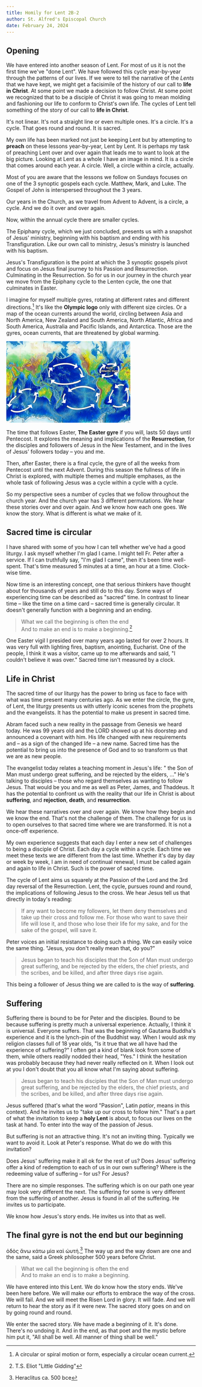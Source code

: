 ```yaml
---
title: Homily for Lent 2B-2
author: St. Alfred's Episcopal Church
date: February 24, 2024
---
```


## Opening

We have entered into another season of Lent. For most of us it is not the first time we've "done Lent". We have followed this cycle year-by-year through the patterns of our lives. If we were to tell the narrative of the *Lents* that we have kept, we might get a facisimile of the history of our call to **life in Christ**. At some point we made a decision to follow Christ. At some point we recognized that to be a disciple of Christ it was going to mean molding and fashioning our life to conform to Christ's own life. The cycles of Lent tell something of the story of our call to **life in Christ**.

It's not linear. It's not a straight line or even multiple ones. It's a circle. It's a cycle. That goes round and round. It is sacred.

My own life has been marked not just be keeping Lent but by attempting to **preach** on these lessons year-by-year, Lent by Lent. It is perhaps my task of preaching Lent over and over again that leads me to want to look at the big picture. Looking at Lent as a whole I have an image in mind. It is a circle that comes around each year. A circle. Well, a circle within a circle, actually.
 
Most of you are aware that the lessons we follow on Sundays focuses on one of the 3 synoptic gospels each cycle. Matthew, Mark, and Luke. The Gospel of John is interspersed throughout the 3 years. 

Our years in the Church, as we travel from Advent to Advent, is a circle, a cycle. And we do it over and over again.

Now, within the annual cycle there are smaller cycles. 

The Epiphany cycle, which we just concluded, presents us with a snapshot of Jesus' ministry, beginning with his baptism and ending with his Transfiguration. Like our own call to ministry, Jesus's ministry is launched with his baptism.

Jesus's Transfiguration is the point at which the 3 synoptic gospels pivot and focus on Jesus final journey to his Passion and Resurrection. Culminating in the Resurrection. So for us in our journey in the church year we move from the Epiphany cycle to the Lenten cycle, the one that culminates in Easter.

I imagine for myself multiple gyres, rotating at different rates and different directions.[^1] It's like the **Olympic logo** only with different size circles. Or a map of the ocean currents around the world, circling between Asia and North America, New Zealand and South America, North Atlantic, Africa and South America, Australia and Pacific Islands, and Antarctica. Those are the gyres, ocean currents, that are threatened by global warming.

![North_Atlantic_Gyre_location.png](../assets/North_Atlantic_Gyre_location_1707753631302_0.png)

The time that follows Easter, **The Easter gyre** if you will, lasts 50 days until Pentecost. It explores the meaning and implications of the **Resurrection**, for the disciples and followers of Jesus in the New Testament, and in the lives of Jesus' followers today – you and me.

Then, after Easter, there is a final cycle, the gyre of all the weeks from Pentecost until the next Advent. During this season the fullness of life in Christ is explored, with multiple themes and multiple emphases, as the whole task of following Jesus was a cycle within a cycle with a cycle. 

So my perspective sees a number of cycles that we follow throughout the church year. And the church year has 3 different permutations. We hear these stories over and over again. And we know how each one goes. We know the story. What is different is what we make of it.

## Sacred time is circular

I have shared with some of you how I can tell whether we've had a good liturgy. I ask myself whether I'm glad I came. I might tell Fr. Peter after a service. If I can truthfully say, "I'm glad I came", then it's been time well-spent. That's time measured 5 minutes at a time, an hour at a time. Clock-wise time. 

Now time is an interesting concept, one that serious thinkers have thought about for thousands of years and still do to this day. Some ways of experiencing time can be described as "sacred" time. In contrast to linear time – like the time on a time card – sacred time is generally circular. It doesn't generally function with a beginning and an ending. 

> What we call the beginning is often the end\
> And to make an end is to make a beginning.[^2]

One Easter vigil I presided over many years ago lasted for over 2 hours. It was very full with lighting fires, baptism, anointing, Eucharist. One of the people, I think it was a visitor, came up to me afterwards and said, "I couldn't believe it was over." Sacred time isn't measured by a clock. 

## Life in Christ

The sacred time of our liturgy has the power to bring us face to face with what was time present many centuries ago. As we enter the circle, the gyre, of Lent, the liturgy presents us with utterly iconic scenes from the prophets and the evangelists. It has the potential to make us present in sacred time.

Abram faced such a new reality in the passage from Genesis we heard today. He was 99 years old and the LORD showed up at his doorstep and announced a covenant with him. His life changed with new requirements and – as a sign of the changed life – a new name. Sacred time has the potential to bring us into the presence of God and to so transform us that we are as new people.

The evangelist today relates a teaching moment in Jesus's life: " the Son of Man must undergo great suffering, and be rejected by the elders, ..."  He's talking to disciples – those who regard themselves as wanting to follow Jesus. That would be you and me as well as Peter, James, and Thaddeus.  It has the potential to confront us with the reality that our life in Christ is about **suffering**, and **rejection**, **death**, and **resurrection**. 

We hear these narratives over and over again. We know how they begin and we know the end. That's not the challenge of them. The challenge for us is to open ourselves to that sacred time where we are transformed. It is not a once-off experience. 

My own experience suggests that each day I enter a new set of challenges to being a disciple of Christ. Each day a cycle within a cycle. Each time we meet these texts we are different from the last time. Whether it's day by day or week by week, I am in need of continual renewal, I must be called again and again to life in Christ. Such is the power of sacred time.

The cycle of Lent aims us squarely at the Passion of the Lord and the 3rd day reversal of the Resurrection. Lent, the cycle, pursues round and round, the implications of following Jesus to the cross. We hear Jesus tell us that directly in today's reading:

> If any want to become my followers, let them deny themselves and take up their cross and follow me. For those who want to save their life will lose it, and those who lose their life for my sake, and for the sake of the gospel, will save it.

Peter voices an initial resistance to doing such a thing. We can easily voice the same thing. "Jesus, you don't really mean that, do you?"

> Jesus began to teach his disciples that the Son of Man must undergo great suffering, and be rejected by the elders, the chief priests, and the scribes, and be killed, and after three days rise again.

This being a follower of Jesus thing we are called to is the way of **suffering**.

## Suffering

Suffering there is bound to be for Peter and the disciples. Bound to be because suffering is pretty much a universal experience. Actually, I think it is universal. Everyone suffers. That was the beginning of Gautama Buddha's experience and it is the lynch-pin of the Buddhist way. When I would ask my religion classes full of 18 year olds, "Is it true that we all have had the experience of suffering?" I often get a kind of blank look from some of them, while others readily nodded their head, "Yes." I think the hesitation was probably because they had never really reflected on it. When I look out at you I don't doubt that you all know what I'm saying about suffering. 

> Jesus began to teach his disciples that the Son of Man must undergo great suffering, and be rejected by the elders, the chief priests, and the scribes, and be killed, and after three days rise again.

Jesus suffered (that's what the word "Passion", Latin *patior*,  means in this context). And he invites us to "take up our cross to follow him." That's a part of what the invitation to keep a **holy Lent** is about, to focus our lives on the task at hand. To enter into the way of the passion of Jesus.

But suffering is not an attractive thing. It's not an inviting thing. Typically we want to avoid it. Look at Peter's response. What do we do with this invitation? 

Does Jesus' suffering make it all ok for the rest of us? Does Jesus' suffering offer a kind of redemption to each of us in our own suffering? Where is the redeeming value of suffering – for us? For Jesus? 

There are no simple responses. The suffering which is on our path one year may look very different the next. The suffering for some is very different from the suffering of another. Jesus is found in all of the suffering. He invites us to participate. 

We know how Jesus's story ends. He invites us into that as well.

## The final gyre is not the end but our beginning

ὁδὸς ἄνω κάτω μία καὶ ὡυτή.[^3] The way up and the way down are one and the same, said a Greek philosopher 500 years before Christ. 

> What we call the beginning is often the end\
> And to make an end is to make a beginning.

We have entered into this Lent. We do know how the story ends. We've been here before. We will make our efforts to embrace the way of the cross. We will fail. And we will meet the Risen Lord in glory. It will fade. And we will return to hear the story as if it were new. The sacred story goes on and on by going round and round. 

We enter the sacred story. We have made a beginning of it. It's done. There's no undoing it. And in the end, as that poet and the mystic before him put it, "All shall be well. All manner of thing shall be well."

[^1]: A circular or spiral motion or form, especially a circular ocean current.
[^2]: T.S. Eliot "Little Gidding"
[^3]: Heraclitus ca. 500 bce
